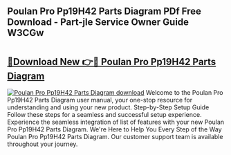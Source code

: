 ## Poulan Pro Pp19H42 Parts Diagram PDf Free Download - Part-jle Service Owner Guide W3CGw

# <h2><a href="http://dfmurhu.blite.top/?on=Poulan+Pro+Pp19H42+Parts+Diagram">🔗Download New 👉🔴 Poulan Pro Pp19H42 Parts Diagram</a></h2>

[![Poulan Pro Pp19H42 Parts Diagram download](https://i.imgur.com/lujVjoI.png)](http://dfmurhu.blite.top/?on=Poulan+Pro+Pp19H42+Parts+Diagram)
Welcome to the Poulan Pro Pp19H42 Parts Diagram user manual, your one-stop resource for understanding and using your new product. Step-by-Step Setup Guide Follow these steps for a seamless and successful setup experience. Experience the seamless integration of list of features with your new Poulan Pro Pp19H42 Parts Diagram. We're Here to Help You Every Step of the Way Poulan Pro Pp19H42 Parts Diagram. Our customer support team is available throughout your journey.
